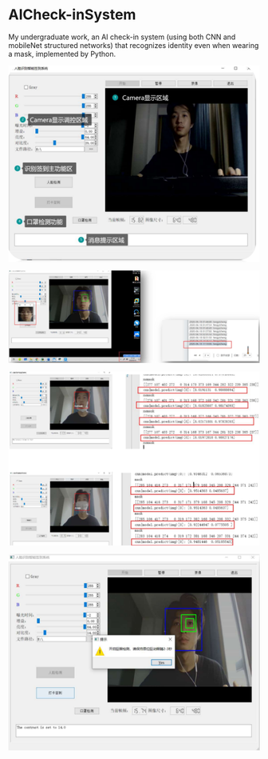 # AICheck-inSystem


My undergraduate work, an AI check-in system (using both CNN and mobileNet structured networks) that recognizes identity even when wearing a mask, implemented by Python.

![screen](https://github.com/fwyc0573/AICheck-inSystem/blob/main/fig/fig1.png)

![screen](https://github.com/fwyc0573/AICheck-inSystem/blob/main/fig/fig2.png)

![screen](https://github.com/fwyc0573/AICheck-inSystem/blob/main/fig/fig3.png)

![screen](https://github.com/fwyc0573/AICheck-inSystem/blob/main/fig/fig4.png)

